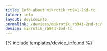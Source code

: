 ```yaml
---
title: Info about mikrotik_rb941-2nd-tc
folder: info
layout: deviceinfo
permalink: /devices/mikrotik_rb941-2nd-tc/
device: mikrotik_rb941-2nd-tc
---
```

{% include templates/device_info.md %}

